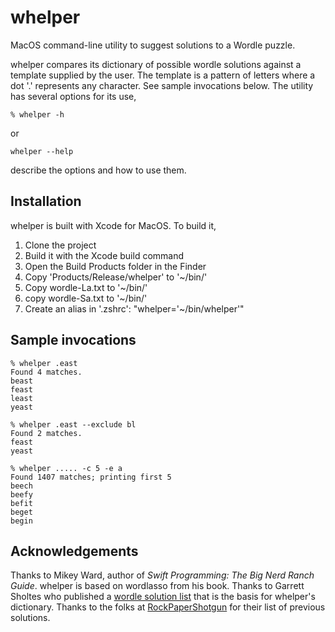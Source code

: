 #  whelper
MacOS command-line utility to suggest solutions to a Wordle puzzle.

whelper compares its dictionary of possible wordle solutions against a template supplied by the user.
The template is a pattern of letters where a dot '.' represents any character. See sample invocations
below. The utility has several options for its use,

    % whelper -h

or

    whelper --help

describe the options and how to use them.
## Installation
whelper is built with Xcode for MacOS. To build it,
1. Clone the project
2. Build it with the Xcode build command
3. Open the Build Products folder in the Finder
4. Copy 'Products/Release/whelper' to '~/bin/'
5. Copy wordle-La.txt to '~/bin/'
6. copy wordle-Sa.txt to '~/bin/'
7. Create an alias in '.zshrc':
    "whelper='~/bin/whelper'"

## Sample invocations

    % whelper .east    
    Found 4 matches.
    beast
    feast
    least
    yeast

    % whelper .east --exclude bl
    Found 2 matches.
    feast
    yeast

    % whelper ..... -c 5 -e a
    Found 1407 matches; printing first 5
    beech
    beefy
    befit
    beget
    begin

## Acknowledgements
Thanks to Mikey Ward, author of *Swift Programming: The Big Nerd Ranch Guide*. whelper is based on
wordlasso from his book. Thanks to Garrett Sholtes who published a [wordle solution list](https://gist.github.com/scholtes/94f3c0303ba6a7768b47583aff36654d)
that is the basis for whelper's dictionary. Thanks to the folks at [RockPaperShotgun](https://rockpapershotgun.com) for their list of previous solutions.
